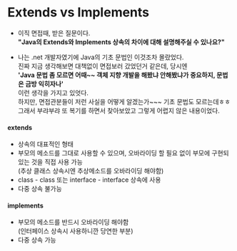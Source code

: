 # Extends vs Implements
- 이직 면접때, 받은 질문이다.<br>
  **"Java의 Extends와 Implements 상속의 차이에 대해 설명해주실 수 있나요?"**

- 나는 .net 개발자였기에 Java의 기초 문법인 이것조차 몰랐었다.<br>
  진짜 지금 생각해보면 대책없이 면접보러 갔었던거 같은데, 당시엔 <br>
  <b>'Java 문법 좀 모르면 어때~~ 객체 지향 개발을 해봤냐 안해봤냐가 중요하지, 문법은 금방 익히자나'</b><br>
  이런 생각을 가지고 있엇다.<br>
  하지만, 면접관분들이 저런 사실을 어떻게 알겠는가~~~ 기초 문법도 모르는데ㅎㅎ<br>
  그래서 부랴부랴 또 복기를 하면서 찾아보았고 그렇게 어렵지 않은 내용이었다.

#### extends
- 상속의 대표적인 형태
- 부모의 메소드를 그대로 사용할 수 있으며, 오바라이딩 할 필요 없이 부모에 구현되있는 것을 직접 사용 가능<br>
  (추상 클래스 상속시엔 추상메소드를 오바라이딩 해야함)
- class - class 또는 interface - interface 상속에 사용
- 다중 상속 불가능

#### implements
- 부모의 메소드를 반드시 오바라이딩 해야함<br>
  (인터페이스 상속시 사용하니깐 당연한 부분)
- 다중 상속 가능